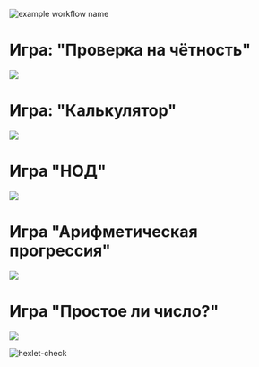 ![example workflow name](https://github.com/actions/backend-project-lvl1/workflows/.github/workflows/superlinter.yml/badge.svg)

# Игра: "Проверка на чётность"

<a href="https://asciinema.org/a/X9dS9c50RH8VhanYgWoLcWVIx" target="_blank"><img src="https://asciinema.org/a/X9dS9c50RH8VhanYgWoLcWVIx.svg" /></a>

# Игра: "Калькулятор"

<a href="https://asciinema.org/a/nP9qsa30apcIZF0EhzpqzYNdD" target="_blank"><img src="https://asciinema.org/a/nP9qsa30apcIZF0EhzpqzYNdD.svg" /></a>

# Игра "НОД"

<a href="https://asciinema.org/a/ooY0S3Ubnl6skloqICX0qmlc5" target="_blank"><img src="https://asciinema.org/a/ooY0S3Ubnl6skloqICX0qmlc5.svg" /></a>

# Игра "Арифметическая прогрессия"

<a href="https://asciinema.org/a/AwG6sxHCYtHdLWZhxZg4S9dnw" target="_blank"><img src="https://asciinema.org/a/AwG6sxHCYtHdLWZhxZg4S9dnw.svg" /></a>

# Игра "Простое ли число?"

<a href="https://asciinema.org/a/Tj6hu4nVRuueRmxN2KJIdvsvE" target="_blank"><img src="https://asciinema.org/a/Tj6hu4nVRuueRmxN2KJIdvsvE.svg" /></a>

![hexlet-check](https://github.com/Wesrtty/backend-project-lvl1/workflows/hexlet-check/badge.svg?branch=main)
